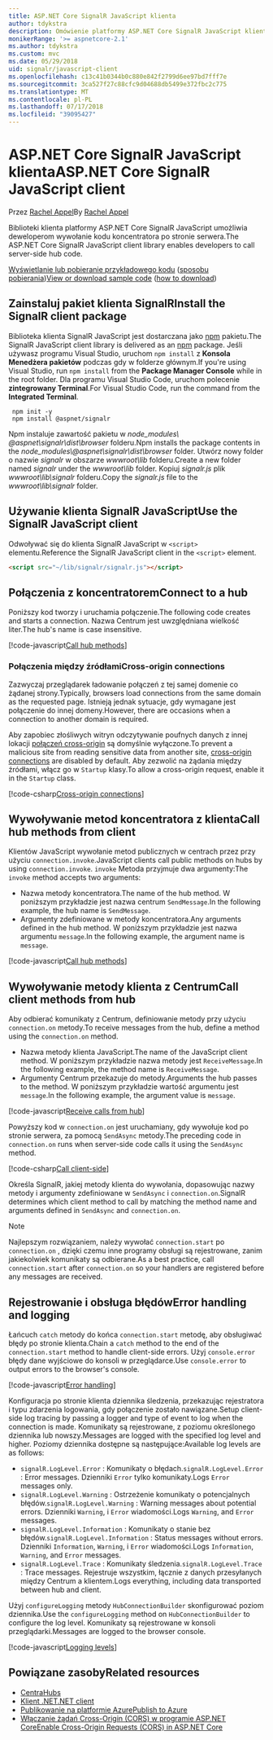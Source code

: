 ```yaml
---
title: ASP.NET Core SignalR JavaScript klienta
author: tdykstra
description: Omówienie platformy ASP.NET Core SignalR JavaScript klienta.
monikerRange: '>= aspnetcore-2.1'
ms.author: tdykstra
ms.custom: mvc
ms.date: 05/29/2018
uid: signalr/javascript-client
ms.openlocfilehash: c13c41b0344b0c880e842f2799d6ee97bd7fff7e
ms.sourcegitcommit: 3ca527f27c88cfc9d04688db5499e372fbc2c775
ms.translationtype: MT
ms.contentlocale: pl-PL
ms.lasthandoff: 07/17/2018
ms.locfileid: "39095427"
---
```

# <a name="aspnet-core-signalr-javascript-client"></a><span data-ttu-id="9b369-103">ASP.NET Core SignalR JavaScript klienta</span><span class="sxs-lookup"><span data-stu-id="9b369-103">ASP.NET Core SignalR JavaScript client</span></span>

<span data-ttu-id="9b369-104">Przez [Rachel Appel](http://twitter.com/rachelappel)</span><span class="sxs-lookup"><span data-stu-id="9b369-104">By [Rachel Appel](http://twitter.com/rachelappel)</span></span>

<span data-ttu-id="9b369-105">Biblioteki klienta platformy ASP.NET Core SignalR JavaScript umożliwia deweloperom wywołanie kodu koncentratora po stronie serwera.</span><span class="sxs-lookup"><span data-stu-id="9b369-105">The ASP.NET Core SignalR JavaScript client library enables developers to call server-side hub code.</span></span>

<span data-ttu-id="9b369-106">[Wyświetlanie lub pobieranie przykładowego kodu](https://github.com/aspnet/Docs/tree/live/aspnetcore/signalr/javascript-client/sample) ([sposobu pobierania](xref:tutorials/index#how-to-download-a-sample))</span><span class="sxs-lookup"><span data-stu-id="9b369-106">[View or download sample code](https://github.com/aspnet/Docs/tree/live/aspnetcore/signalr/javascript-client/sample) ([how to download](xref:tutorials/index#how-to-download-a-sample))</span></span>

## <a name="install-the-signalr-client-package"></a><span data-ttu-id="9b369-107">Zainstaluj pakiet klienta SignalR</span><span class="sxs-lookup"><span data-stu-id="9b369-107">Install the SignalR client package</span></span>

<span data-ttu-id="9b369-108">Biblioteka klienta SignalR JavaScript jest dostarczana jako [npm](https://www.npmjs.com/) pakietu.</span><span class="sxs-lookup"><span data-stu-id="9b369-108">The SignalR JavaScript client library is delivered as an [npm](https://www.npmjs.com/) package.</span></span> <span data-ttu-id="9b369-109">Jeśli używasz programu Visual Studio, uruchom `npm install` z **Konsola Menedżera pakietów** podczas gdy w folderze głównym.</span><span class="sxs-lookup"><span data-stu-id="9b369-109">If you're using Visual Studio, run `npm install` from the **Package Manager Console** while in the root folder.</span></span> <span data-ttu-id="9b369-110">Dla programu Visual Studio Code, uruchom polecenie **zintegrowany Terminal**.</span><span class="sxs-lookup"><span data-stu-id="9b369-110">For Visual Studio Code, run the command from the **Integrated Terminal**.</span></span>

  ```console
   npm init -y
   npm install @aspnet/signalr
  ```

<span data-ttu-id="9b369-111">Npm instaluje zawartość pakietu w *node_modules\\ @aspnet\signalr\dist\browser*  folderu.</span><span class="sxs-lookup"><span data-stu-id="9b369-111">Npm installs the package contents in the *node_modules\\@aspnet\signalr\dist\browser* folder.</span></span> <span data-ttu-id="9b369-112">Utwórz nowy folder o nazwie *signalr* w obszarze *wwwroot\\lib* folderu.</span><span class="sxs-lookup"><span data-stu-id="9b369-112">Create a new folder named *signalr* under the *wwwroot\\lib* folder.</span></span> <span data-ttu-id="9b369-113">Kopiuj *signalr.js* plik *wwwroot\lib\signalr* folderu.</span><span class="sxs-lookup"><span data-stu-id="9b369-113">Copy the *signalr.js* file to the *wwwroot\lib\signalr* folder.</span></span>

## <a name="use-the-signalr-javascript-client"></a><span data-ttu-id="9b369-114">Używanie klienta SignalR JavaScript</span><span class="sxs-lookup"><span data-stu-id="9b369-114">Use the SignalR JavaScript client</span></span>

<span data-ttu-id="9b369-115">Odwoływać się do klienta SignalR JavaScript w `<script>` elementu.</span><span class="sxs-lookup"><span data-stu-id="9b369-115">Reference the SignalR JavaScript client in the `<script>` element.</span></span>

```html
<script src="~/lib/signalr/signalr.js"></script>
```

## <a name="connect-to-a-hub"></a><span data-ttu-id="9b369-116">Połączenia z koncentratorem</span><span class="sxs-lookup"><span data-stu-id="9b369-116">Connect to a hub</span></span>

<span data-ttu-id="9b369-117">Poniższy kod tworzy i uruchamia połączenie.</span><span class="sxs-lookup"><span data-stu-id="9b369-117">The following code creates and starts a connection.</span></span> <span data-ttu-id="9b369-118">Nazwa Centrum jest uwzględniana wielkość liter.</span><span class="sxs-lookup"><span data-stu-id="9b369-118">The hub's name is case insensitive.</span></span>

[!code-javascript[Call hub methods](javascript-client/sample/wwwroot/js/chat.js?range=9-12,28)]

### <a name="cross-origin-connections"></a><span data-ttu-id="9b369-119">Połączenia między źródłami</span><span class="sxs-lookup"><span data-stu-id="9b369-119">Cross-origin connections</span></span>

<span data-ttu-id="9b369-120">Zazwyczaj przeglądarek ładowanie połączeń z tej samej domenie co żądanej strony.</span><span class="sxs-lookup"><span data-stu-id="9b369-120">Typically, browsers load connections from the same domain as the requested page.</span></span> <span data-ttu-id="9b369-121">Istnieją jednak sytuacje, gdy wymagane jest połączenie do innej domeny.</span><span class="sxs-lookup"><span data-stu-id="9b369-121">However, there are occasions when a connection to another domain is required.</span></span>

<span data-ttu-id="9b369-122">Aby zapobiec złośliwych witryn odczytywanie poufnych danych z innej lokacji [połączeń cross-origin](xref:security/cors) są domyślnie wyłączone.</span><span class="sxs-lookup"><span data-stu-id="9b369-122">To prevent a malicious site from reading sensitive data from another site, [cross-origin connections](xref:security/cors) are disabled by default.</span></span> <span data-ttu-id="9b369-123">Aby zezwolić na żądania między źródłami, włącz go w `Startup` klasy.</span><span class="sxs-lookup"><span data-stu-id="9b369-123">To allow a cross-origin request, enable it in the `Startup` class.</span></span>

[!code-csharp[Cross-origin connections](javascript-client/sample/Startup.cs?highlight=29-35,56)]

## <a name="call-hub-methods-from-client"></a><span data-ttu-id="9b369-124">Wywoływanie metod koncentratora z klienta</span><span class="sxs-lookup"><span data-stu-id="9b369-124">Call hub methods from client</span></span>

<span data-ttu-id="9b369-125">Klientów JavaScript wywołanie metod publicznych w centrach przez przy użyciu `connection.invoke`.</span><span class="sxs-lookup"><span data-stu-id="9b369-125">JavaScript clients call public methods on hubs by using `connection.invoke`.</span></span> <span data-ttu-id="9b369-126">`invoke` Metoda przyjmuje dwa argumenty:</span><span class="sxs-lookup"><span data-stu-id="9b369-126">The `invoke` method accepts two arguments:</span></span>

* <span data-ttu-id="9b369-127">Nazwa metody koncentratora.</span><span class="sxs-lookup"><span data-stu-id="9b369-127">The name of the hub method.</span></span> <span data-ttu-id="9b369-128">W poniższym przykładzie jest nazwa centrum `SendMessage`.</span><span class="sxs-lookup"><span data-stu-id="9b369-128">In the following example, the hub name is `SendMessage`.</span></span>
* <span data-ttu-id="9b369-129">Argumenty zdefiniowane w metody koncentratora.</span><span class="sxs-lookup"><span data-stu-id="9b369-129">Any arguments defined in the hub method.</span></span> <span data-ttu-id="9b369-130">W poniższym przykładzie jest nazwa argumentu `message`.</span><span class="sxs-lookup"><span data-stu-id="9b369-130">In the following example, the argument name is `message`.</span></span>

[!code-javascript[Call hub methods](javascript-client/sample/wwwroot/js/chat.js?range=24)]

## <a name="call-client-methods-from-hub"></a><span data-ttu-id="9b369-131">Wywoływanie metody klienta z Centrum</span><span class="sxs-lookup"><span data-stu-id="9b369-131">Call client methods from hub</span></span>

<span data-ttu-id="9b369-132">Aby odbierać komunikaty z Centrum, definiowanie metody przy użyciu `connection.on` metody.</span><span class="sxs-lookup"><span data-stu-id="9b369-132">To receive messages from the hub, define a method using the `connection.on` method.</span></span>

* <span data-ttu-id="9b369-133">Nazwa metody klienta JavaScript.</span><span class="sxs-lookup"><span data-stu-id="9b369-133">The name of the JavaScript client method.</span></span> <span data-ttu-id="9b369-134">W poniższym przykładzie nazwa metody jest `ReceiveMessage`.</span><span class="sxs-lookup"><span data-stu-id="9b369-134">In the following example, the method name is `ReceiveMessage`.</span></span>
* <span data-ttu-id="9b369-135">Argumenty Centrum przekazuje do metody.</span><span class="sxs-lookup"><span data-stu-id="9b369-135">Arguments the hub passes to the method.</span></span> <span data-ttu-id="9b369-136">W poniższym przykładzie wartość argumentu jest `message`.</span><span class="sxs-lookup"><span data-stu-id="9b369-136">In the following example, the argument value is `message`.</span></span>

[!code-javascript[Receive calls from hub](javascript-client/sample/wwwroot/js/chat.js?range=14-19)]

<span data-ttu-id="9b369-137">Powyższy kod w `connection.on` jest uruchamiany, gdy wywołuje kod po stronie serwera, za pomocą `SendAsync` metody.</span><span class="sxs-lookup"><span data-stu-id="9b369-137">The preceding code in `connection.on` runs when server-side code calls it using the `SendAsync` method.</span></span>

[!code-csharp[Call client-side](javascript-client/sample/hubs/chathub.cs?range=8-11)]

<span data-ttu-id="9b369-138">Określa SignalR, jakiej metody klienta do wywołania, dopasowując nazwy metody i argumenty zdefiniowane w `SendAsync` i `connection.on`.</span><span class="sxs-lookup"><span data-stu-id="9b369-138">SignalR determines which client method to call by matching the method name and arguments defined in `SendAsync` and `connection.on`.</span></span>

> [!NOTE]
> <span data-ttu-id="9b369-139">Najlepszym rozwiązaniem, należy wywołać `connection.start` po `connection.on` , dzięki czemu inne programy obsługi są rejestrowane, zanim jakiekolwiek komunikaty są odbierane.</span><span class="sxs-lookup"><span data-stu-id="9b369-139">As a best practice, call `connection.start` after `connection.on` so your handlers are registered before any messages are received.</span></span>

## <a name="error-handling-and-logging"></a><span data-ttu-id="9b369-140">Rejestrowanie i obsługa błędów</span><span class="sxs-lookup"><span data-stu-id="9b369-140">Error handling and logging</span></span>

<span data-ttu-id="9b369-141">Łańcuch `catch` metody do końca `connection.start` metodę, aby obsługiwać błędy po stronie klienta.</span><span class="sxs-lookup"><span data-stu-id="9b369-141">Chain a `catch` method to the end of the `connection.start` method to handle client-side errors.</span></span> <span data-ttu-id="9b369-142">Użyj `console.error` błędy dane wyjściowe do konsoli w przeglądarce.</span><span class="sxs-lookup"><span data-stu-id="9b369-142">Use `console.error` to output errors to the browser's console.</span></span>

[!code-javascript[Error handling](javascript-client/sample/wwwroot/js/chat.js?range=28)]

<span data-ttu-id="9b369-143">Konfiguracja po stronie klienta dziennika śledzenia, przekazując rejestratora i typu zdarzenia logowania, gdy połączenie zostało nawiązane.</span><span class="sxs-lookup"><span data-stu-id="9b369-143">Setup client-side log tracing by passing a logger and type of event to log when the connection is made.</span></span> <span data-ttu-id="9b369-144">Komunikaty są rejestrowane, z poziomu określonego dziennika lub nowszy.</span><span class="sxs-lookup"><span data-stu-id="9b369-144">Messages are logged with the specified log level and higher.</span></span> <span data-ttu-id="9b369-145">Poziomy dziennika dostępne są następujące:</span><span class="sxs-lookup"><span data-stu-id="9b369-145">Available log levels are as follows:</span></span>

* <span data-ttu-id="9b369-146">`signalR.LogLevel.Error` : Komunikaty o błędach.</span><span class="sxs-lookup"><span data-stu-id="9b369-146">`signalR.LogLevel.Error` : Error messages.</span></span> <span data-ttu-id="9b369-147">Dzienniki `Error` tylko komunikaty.</span><span class="sxs-lookup"><span data-stu-id="9b369-147">Logs `Error` messages only.</span></span>
* <span data-ttu-id="9b369-148">`signalR.LogLevel.Warning` : Ostrzeżenie komunikaty o potencjalnych błędów.</span><span class="sxs-lookup"><span data-stu-id="9b369-148">`signalR.LogLevel.Warning` : Warning messages about potential errors.</span></span> <span data-ttu-id="9b369-149">Dzienniki `Warning`, i `Error` wiadomości.</span><span class="sxs-lookup"><span data-stu-id="9b369-149">Logs `Warning`, and `Error` messages.</span></span>
* <span data-ttu-id="9b369-150">`signalR.LogLevel.Information` : Komunikaty o stanie bez błędów.</span><span class="sxs-lookup"><span data-stu-id="9b369-150">`signalR.LogLevel.Information` : Status messages without errors.</span></span> <span data-ttu-id="9b369-151">Dzienniki `Information`, `Warning`, i `Error` wiadomości.</span><span class="sxs-lookup"><span data-stu-id="9b369-151">Logs `Information`, `Warning`, and `Error` messages.</span></span>
* <span data-ttu-id="9b369-152">`signalR.LogLevel.Trace` : Komunikaty śledzenia.</span><span class="sxs-lookup"><span data-stu-id="9b369-152">`signalR.LogLevel.Trace` : Trace messages.</span></span> <span data-ttu-id="9b369-153">Rejestruje wszystkim, łącznie z danych przesyłanych między Centrum a klientem.</span><span class="sxs-lookup"><span data-stu-id="9b369-153">Logs everything, including data transported between hub and client.</span></span>

<span data-ttu-id="9b369-154">Użyj `configureLogging` metody `HubConnectionBuilder` skonfigurować poziom dziennika.</span><span class="sxs-lookup"><span data-stu-id="9b369-154">Use the `configureLogging` method on `HubConnectionBuilder` to configure the log level.</span></span> <span data-ttu-id="9b369-155">Komunikaty są rejestrowane w konsoli przeglądarki.</span><span class="sxs-lookup"><span data-stu-id="9b369-155">Messages are logged to the browser console.</span></span>

[!code-javascript[Logging levels](javascript-client/sample/wwwroot/js/chat.js?range=9-12)]

## <a name="related-resources"></a><span data-ttu-id="9b369-156">Powiązane zasoby</span><span class="sxs-lookup"><span data-stu-id="9b369-156">Related resources</span></span>

* [<span data-ttu-id="9b369-157">Centra</span><span class="sxs-lookup"><span data-stu-id="9b369-157">Hubs</span></span>](xref:signalr/hubs)
* [<span data-ttu-id="9b369-158">Klient .NET</span><span class="sxs-lookup"><span data-stu-id="9b369-158">.NET client</span></span>](xref:signalr/dotnet-client)
* [<span data-ttu-id="9b369-159">Publikowanie na platformie Azure</span><span class="sxs-lookup"><span data-stu-id="9b369-159">Publish to Azure</span></span>](xref:signalr/publish-to-azure-web-app)
* [<span data-ttu-id="9b369-160">Włączanie żądań Cross-Origin (CORS) w programie ASP.NET Core</span><span class="sxs-lookup"><span data-stu-id="9b369-160">Enable Cross-Origin Requests (CORS) in ASP.NET Core</span></span>](xref:security/cors)
